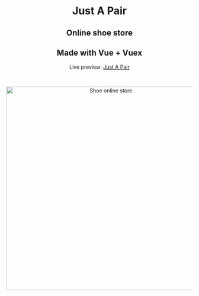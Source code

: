 <h1 align="center">Just A Pair</h1>
<h2 align="center">Online shoe store</h2>
<h2 align="center">Made with Vue + Vuex</h2>
<p align="center">Live preview: <a href="https://just-a-pair.firebaseapp.com/">Just A Pair</a></p><br>
<p align="center">
<img src="https://user-images.githubusercontent.com/12295765/48082726-9cdf9100-e1f3-11e8-85f5-9ff275e3ac89.png" width="550" alt="Shoe online store">
</p>

